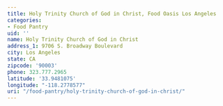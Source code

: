 ```yaml
---
title: Holy Trinity Church of God in Christ, Food Oasis Los Angeles
categories:
- Food Pantry
uid: ''
name: Holy Trinity Church of God in Christ
address_1: 9706 S. Broadway Boulevard
city: Los Angeles
state: CA
zipcode: '90003'
phone: 323.777.2965
latitude: '33.9481075'
longitude: "-118.2778577"
uri: "/food-pantry/holy-trinity-church-of-god-in-christ/"
---
```


